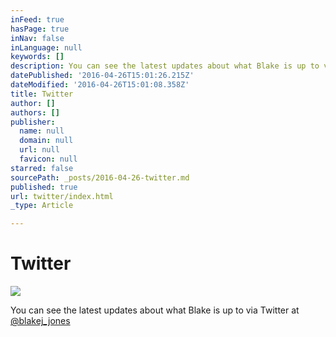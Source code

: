 ```yaml
---
inFeed: true
hasPage: true
inNav: false
inLanguage: null
keywords: []
description: You can see the latest updates about what Blake is up to via Twitter at @blakej_jones
datePublished: '2016-04-26T15:01:26.215Z'
dateModified: '2016-04-26T15:01:08.358Z'
title: Twitter
author: []
authors: []
publisher:
  name: null
  domain: null
  url: null
  favicon: null
starred: false
sourcePath: _posts/2016-04-26-twitter.md
published: true
url: twitter/index.html
_type: Article

---
```

# Twitter
![](https://the-grid-user-content.s3-us-west-2.amazonaws.com/ece24059-7e05-45e9-a900-0ac7ef28823e.png)

You can see the latest updates about what Blake is up to via Twitter at [@blakej\_jones][0]

[0]: https://twitter.com/blakej_jones